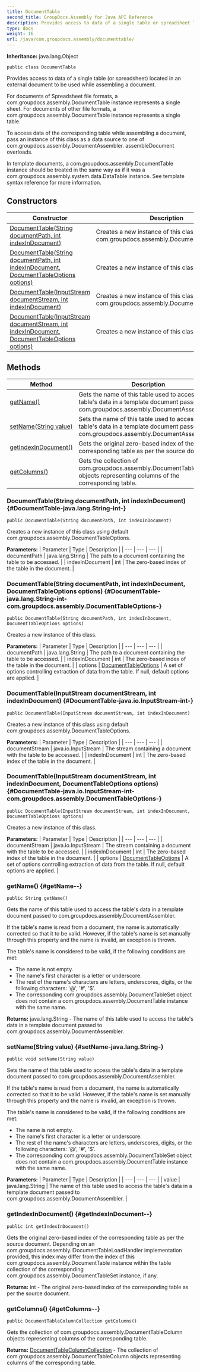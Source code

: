 ```yaml
---
title: DocumentTable
second_title: GroupDocs.Assembly for Java API Reference
description: Provides access to data of a single table or spreadsheet located in an external document to be used while assembling a document.
type: docs
weight: 16
url: /java/com.groupdocs.assembly/documenttable/
---
```

**Inheritance:**
java.lang.Object
```
public class DocumentTable
```

Provides access to data of a single table (or spreadsheet) located in an external document to be used while assembling a document.

For documents of Spreadsheet file formats, a com.groupdocs.assembly.DocumentTable instance represents a single sheet. For documents of other file formats, a com.groupdocs.assembly.DocumentTable instance represents a single table.

To access data of the corresponding table while assembling a document, pass an instance of this class as a data source to one of com.groupdocs.assembly.DocumentAssembler. assembleDocument overloads.

In template documents, a com.groupdocs.assembly.DocumentTable instance should be treated in the same way as if it was a com.groupdocs.assembly.system.data.DataTable instance. See template syntax reference for more information.
## Constructors

| Constructor | Description |
| --- | --- |
| [DocumentTable(String documentPath, int indexInDocument)](#DocumentTable-java.lang.String-int-) | Creates a new instance of this class using default com.groupdocs.assembly.DocumentTableOptions. |
| [DocumentTable(String documentPath, int indexInDocument, DocumentTableOptions options)](#DocumentTable-java.lang.String-int-com.groupdocs.assembly.DocumentTableOptions-) | Creates a new instance of this class. |
| [DocumentTable(InputStream documentStream, int indexInDocument)](#DocumentTable-java.io.InputStream-int-) | Creates a new instance of this class using default com.groupdocs.assembly.DocumentTableOptions. |
| [DocumentTable(InputStream documentStream, int indexInDocument, DocumentTableOptions options)](#DocumentTable-java.io.InputStream-int-com.groupdocs.assembly.DocumentTableOptions-) | Creates a new instance of this class. |
## Methods

| Method | Description |
| --- | --- |
| [getName()](#getName--) | Gets the name of this table used to access the table's data in a template document passed to com.groupdocs.assembly.DocumentAssembler. |
| [setName(String value)](#setName-java.lang.String-) | Sets the name of this table used to access the table's data in a template document passed to com.groupdocs.assembly.DocumentAssembler. |
| [getIndexInDocument()](#getIndexInDocument--) | Gets the original zero-based index of the corresponding table as per the source document. |
| [getColumns()](#getColumns--) | Gets the collection of com.groupdocs.assembly.DocumentTableColumn objects representing columns of the corresponding table. |
### DocumentTable(String documentPath, int indexInDocument) {#DocumentTable-java.lang.String-int-}
```
public DocumentTable(String documentPath, int indexInDocument)
```


Creates a new instance of this class using default com.groupdocs.assembly.DocumentTableOptions.

**Parameters:**
| Parameter | Type | Description |
| --- | --- | --- |
| documentPath | java.lang.String | The path to a document containing the table to be accessed. |
| indexInDocument | int | The zero-based index of the table in the document. |

### DocumentTable(String documentPath, int indexInDocument, DocumentTableOptions options) {#DocumentTable-java.lang.String-int-com.groupdocs.assembly.DocumentTableOptions-}
```
public DocumentTable(String documentPath, int indexInDocument, DocumentTableOptions options)
```


Creates a new instance of this class.

**Parameters:**
| Parameter | Type | Description |
| --- | --- | --- |
| documentPath | java.lang.String | The path to a document containing the table to be accessed. |
| indexInDocument | int | The zero-based index of the table in the document. |
| options | [DocumentTableOptions](../../com.groupdocs.assembly/documenttableoptions) | A set of options controlling extraction of data from the table. If null, default options are applied. |

### DocumentTable(InputStream documentStream, int indexInDocument) {#DocumentTable-java.io.InputStream-int-}
```
public DocumentTable(InputStream documentStream, int indexInDocument)
```


Creates a new instance of this class using default com.groupdocs.assembly.DocumentTableOptions.

**Parameters:**
| Parameter | Type | Description |
| --- | --- | --- |
| documentStream | java.io.InputStream | The stream containing a document with the table to be accessed. |
| indexInDocument | int | The zero-based index of the table in the document. |

### DocumentTable(InputStream documentStream, int indexInDocument, DocumentTableOptions options) {#DocumentTable-java.io.InputStream-int-com.groupdocs.assembly.DocumentTableOptions-}
```
public DocumentTable(InputStream documentStream, int indexInDocument, DocumentTableOptions options)
```


Creates a new instance of this class.

**Parameters:**
| Parameter | Type | Description |
| --- | --- | --- |
| documentStream | java.io.InputStream | The stream containing a document with the table to be accessed. |
| indexInDocument | int | The zero-based index of the table in the document. |
| options | [DocumentTableOptions](../../com.groupdocs.assembly/documenttableoptions) | A set of options controlling extraction of data from the table. If null, default options are applied. |

### getName() {#getName--}
```
public String getName()
```


Gets the name of this table used to access the table's data in a template document passed to com.groupdocs.assembly.DocumentAssembler.

If the table's name is read from a document, the name is automatically corrected so that it to be valid. However, if the table's name is set manually through this property and the name is invalid, an exception is thrown.

The table's name is considered to be valid, if the following conditions are met:

 *  The name is not empty.
 *  The name's first character is a letter or underscore.
 *  The rest of the name's characters are letters, underscores, digits, or the following characters: '@', '\#', '$'.
 *  The corresponding com.groupdocs.assembly.DocumentTableSet object does not contain a com.groupdocs.assembly.DocumentTable instance with the same name.

**Returns:**
java.lang.String - The name of this table used to access the table's data in a template document passed to com.groupdocs.assembly.DocumentAssembler.
### setName(String value) {#setName-java.lang.String-}
```
public void setName(String value)
```


Sets the name of this table used to access the table's data in a template document passed to com.groupdocs.assembly.DocumentAssembler.

If the table's name is read from a document, the name is automatically corrected so that it to be valid. However, if the table's name is set manually through this property and the name is invalid, an exception is thrown.

The table's name is considered to be valid, if the following conditions are met:

 *  The name is not empty.
 *  The name's first character is a letter or underscore.
 *  The rest of the name's characters are letters, underscores, digits, or the following characters: '@', '\#', '$'.
 *  The corresponding com.groupdocs.assembly.DocumentTableSet object does not contain a com.groupdocs.assembly.DocumentTable instance with the same name.

**Parameters:**
| Parameter | Type | Description |
| --- | --- | --- |
| value | java.lang.String | The name of this table used to access the table's data in a template document passed to com.groupdocs.assembly.DocumentAssembler. |

### getIndexInDocument() {#getIndexInDocument--}
```
public int getIndexInDocument()
```


Gets the original zero-based index of the corresponding table as per the source document. Depending on an com.groupdocs.assembly.IDocumentTableLoadHandler implementation provided, this index may differ from the index of this com.groupdocs.assembly.DocumentTable instance within the table collection of the corresponding com.groupdocs.assembly.DocumentTableSet instance, if any.

**Returns:**
int - The original zero-based index of the corresponding table as per the source document.
### getColumns() {#getColumns--}
```
public DocumentTableColumnCollection getColumns()
```


Gets the collection of com.groupdocs.assembly.DocumentTableColumn objects representing columns of the corresponding table.

**Returns:**
[DocumentTableColumnCollection](../../com.groupdocs.assembly/documenttablecolumncollection) - The collection of com.groupdocs.assembly.DocumentTableColumn objects representing columns of the corresponding table.
